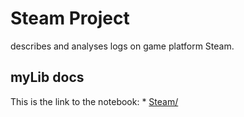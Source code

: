 # Steam Project
describes and analyses logs on game platform Steam.

## myLib docs
This is the link to the notebook:
    * <a href="https://databricks-prod-cloudfront.cloud.databricks.com/public/4027ec902e239c93eaaa8714f173bcfc/4845920635562237/1040762836538648/891269753810282/latest.html">Steam/</a>